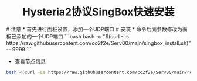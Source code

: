 <h1 align="center">
  Hysteria2协议SingBox快速安装
</h1>
# 注意
* 首先进行面板设置，添加一个UDP端口
# 安装
* 命令后面参数修改为面板已添加的一个UDP端口
```bash
bash -c "$(curl -Ls https://raw.githubusercontent.com/co2f2e/Serv00/main/singbox_install.sh)" -- 9999
```

* 查看节点信息
```bash
bash <(curl -Ls https://raw.githubusercontent.com/co2f2e/Serv00/main/node_info.sh)
```
